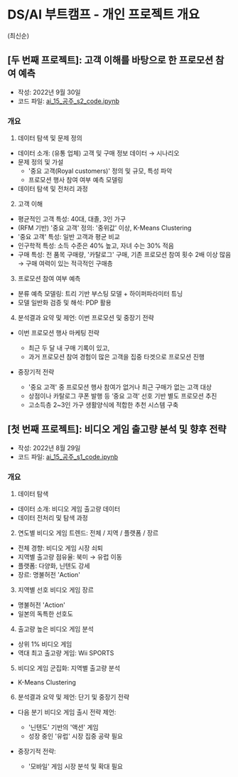 
# DS/AI 부트캠프 - 개인 프로젝트 개요 
(최신순)


## [두 번째 프로젝트]: 고객 이해를 바탕으로 한 프로모션 참여 예측 
- 작성: 2022년 9월 30일   
- 코드 파일: [ai_15_공주_s2_code.ipynb](https://github.com/kongju7/my_project1_2/blob/main/ai_15_%E1%84%80%E1%85%A9%E1%86%BC%E1%84%8C%E1%85%AE_s2_code.ipynb)


### 개요

1. 데이터 탐색 및 문제 정의 
  - 데이터 소개: (유통 업체) 고객 및 구매 정보 데이터 → 시나리오 
  - 문제 정의 및 가설
    - '중요 고객(Royal customers)' 정의 및 규모, 특성 파악 
    - 프로모션 행사 참여 여부 예측 모델링
  - 데이터 탐색 및 전처리 과정 
   
2. 고객 이해
  - 평균적인 고객 특성: 40대, 대졸, 3인 가구 
  - (RFM 기반) '중요 고객' 정의: '중위값' 이상,  K-Means Clustering
  - '중요 고객' 특성: 일반 고객과 평균 비교 
  - 인구학적 특성: 소득 수준은 40% 높고, 자녀 수는 30% 적음
  - 구매 특성: 전 품목 구매량, '카탈로그' 구매, 기존 프로모션 참여 횟수 2배 이상 많음 → 구매 여력이 있는 적극적인 구매층 
  
3. 프로모션 참여 여부 예측 
  - 분류 예측 모델링: 트리 기반 부스팅 모델 + 하이퍼파라미터 튜닝 
  - 모델 일반화 검증 및 해석: PDP 활용

4. 분석결과 요약 및 제언: 이번 프로모션 및 중장기 전략 
  - 이번 프로모션 행사 마케팅 전략
    - 최근 두 달 내 구매 기록이 있고, 
    - 과거 프로모션 참여 경험이 많은 고객을 집중 타겟으로 프로모션 진행 
   
  - 중장기적 전략
    - '중요 고객' 중 프로모션 행사 참여가 없거나 최근 구매가 없는 고객 대상  
    - 상점이나 카탈로그 쿠폰 발행 등 ‘중요 고객’ 선호 기반 별도 프로모션 추진 
    - 고소득층 2~3인 가구 생활양식에 적합한 추천 시스템 구축
  
  
  
## [첫 번째 프로젝트]: 비디오 게임 출고량 분석 및 향후 전략
- 작성: 2022년 8월 29일 
- 코드 파일: [ai_15_공주_s1_code.ipynb](https://github.com/kongju7/my_project1_2/blob/main/ai_15_%E1%84%80%E1%85%A9%E1%86%BC%E1%84%8C%E1%85%AE_s1_code.ipynb)


### 개요 

1. 데이터 탐색
  - 데이터 소개: 비디오 게임 출고량 데이터
  - 데이터 전처리 및 탐색 과정
  
2. 연도별 비디오 게임 트렌드: 전체 / 지역 / 플랫폼 / 장르 
  - 전체 경향: 비디오 게임 시장 쇠퇴
  - 지역별 출고량 점유율: 북미 → 유럽 이동
  - 플랫폼: 다양화, 닌텐도 강세
  - 장르: 명불허전 'Action'

3. 지역별 선호 비디오 게임 장르
  - 명불허전 'Action'
  - 일본의 독특한 선호도

4. 출고량 높은 비디오 게임 분석
  - 상위 1% 비디오 게임
  - 역대 최고 출고량 게임: Wii SPORTS

5. 비디오 게임 군집화: 지역별 출고량 분석
  - K-Means Clustering

6. 분석결과 요약 및 제언: 단기 및 중장기 전략
  - 다음 분기 비디오 게임 출시 전략 제언:
    - '닌텐도' 기반의 '액션' 게임
    - 성장 중인 '유럽' 시장 집중 공략 필요
    
  - 중장기적 전략:
    - '모바일' 게임 시장 분석 및 확대 필요
 

